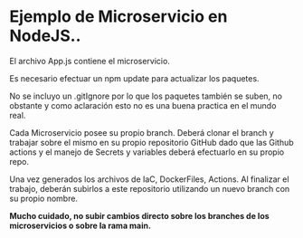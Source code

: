 # Ejemplo de Microservicio en NodeJS..

El archivo App.js contiene el microservicio.

Es necesario efectuar un npm update para actualizar los paquetes.

No se incluyo un .gitIgnore por lo que los paquetes también se suben, no obstante y como aclaración esto no es una buena practica en el mundo real.

Cada Microservicio posee su propio branch. Deberá clonar el branch y trabajar sobre el mismo en su propio repositorio GitHub dado que las Github actions y el manejo de Secrets y variables deberá efectuarlo en su propio repo.

Una vez generados los archivos de IaC, DockerFiles, Actions. Al finalizar el trabajo, deberán subirlos a este repositorio utilizando un nuevo branch con su propio nombre. 

**Mucho cuidado, no subir cambios directo sobre los branches de los microservicios o sobre la rama main.**


